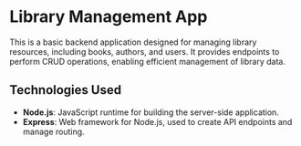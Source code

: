 # Library Management App

This is a basic backend application designed for managing library resources, including books, authors, and users. It provides endpoints to perform CRUD operations, enabling efficient management of library data.

## Technologies Used

- **Node.js**: JavaScript runtime for building the server-side application.
- **Express**: Web framework for Node.js, used to create API endpoints and manage routing.
